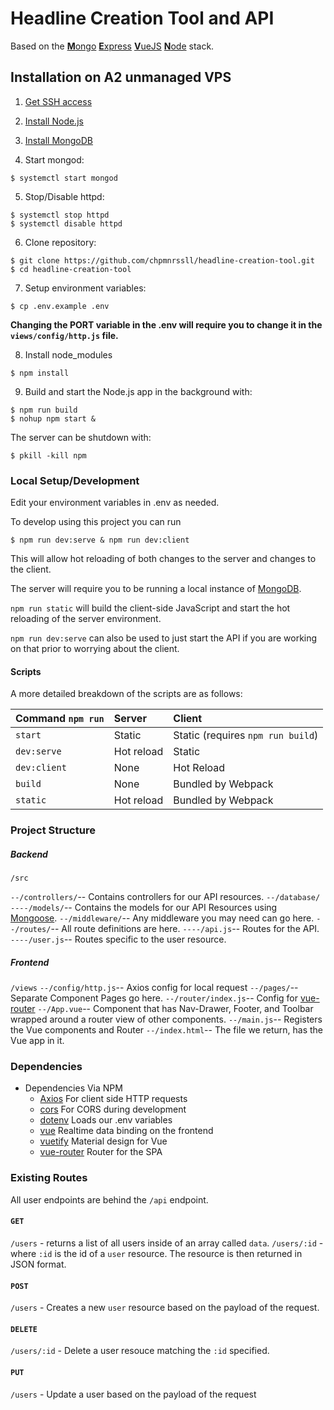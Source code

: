 # Headline Creation Tool and API

Based on the [**M**ongo](https://www.mongodb.com/) [**E**xpress](https://expressjs.com/) [**V**ueJS](https://vuejs.org/) [**N**ode](https://nodejs.org/en/) stack.

## Installation on A2 unmanaged VPS

1. [Get SSH access](https://www.a2hosting.com/kb/getting-started-guide/accessing-your-account/using-ssh-secure-shell)

2. [Install Node.js](https://linuxize.com/post/how-to-install-node-js-on-centos-7/)

3. [Install MongoDB](https://docs.mongodb.com/manual/tutorial/install-mongodb-on-red-hat/#configure-the-package-management-system-yum)

4. Start mongod:
```
$ systemctl start mongod
```

5. Stop/Disable httpd:
```
$ systemctl stop httpd
$ systemctl disable httpd
```

6. Clone repository:
```
$ git clone https://github.com/chpmnrssll/headline-creation-tool.git
$ cd headline-creation-tool
```

7. Setup environment variables:
```
$ cp .env.example .env
```
**Changing the PORT variable in the .env will require you to change it in the `views/config/http.js` file.**

8. Install node_modules
```
$ npm install
```

9. Build and start the Node.js app in the background with:
```
$ npm run build
$ nohup npm start &
```

The server can be shutdown with:
```
$ pkill -kill npm
```

### Local Setup/Development

Edit your environment variables in .env as needed.

To develop using this project you can run
```
$ npm run dev:serve & npm run dev:client
```

This will allow hot reloading of both changes to the server and changes to the client.

The server will require you to be running a local instance of [MongoDB](https://www.mongodb.com/).

`npm run static` will build the client-side JavaScript and start the hot reloading of the server environment.

`npm run dev:serve` can also be used to just start the API if you are working on that prior to worrying about the client.

#### Scripts

A more detailed breakdown of the scripts are as follows:

| Command `npm run`| Server | Client |
| :------------- |:------------- |:-
| `start`| Static| Static (requires `npm run build`)
| `dev:serve`      	| Hot reload | Static
| `dev:client` 		| None | Hot Reload
| `build` | None | Bundled by Webpack
| `static` | Hot reload | Bundled by Webpack

### Project Structure

##### Backend

`/src`

`--/controllers/`-- Contains controllers for our API resources.
`--/database/`
`----/models/`-- Contains the models for our API Resources using [Mongoose](http://mongoosejs.com/).
`--/middleware/`-- Any middleware you may need can go here.
`--/routes/`-- All route definitions are here.
`----/api.js`-- Routes for the API.
`----/user.js`-- Routes specific to the user resource.

##### Frontend

`/views`
`--/config/http.js`-- Axios config for local request
`--/pages/`-- Separate Component Pages go here.
`--/router/index.js`-- Config for [vue-router](https://github.com/vuejs/vue-router)
`--/App.vue`-- Component that has Nav-Drawer, Footer, and Toolbar wrapped around a router view of other components.
`--/main.js`-- Registers the Vue components and Router
`--/index.html`-- The file we return, has the Vue app in it.

### Dependencies

* Dependencies Via NPM
	* [Axios](https://github.com/axios/axios) For client side HTTP requests
	* [cors](https://github.com/expressjs/cors) For CORS during development
	* [dotenv](https://github.com/motdotla/dotenv) Loads our .env variables
	* [vue](https://vuejs.org/) Realtime data binding on the frontend
	* [vuetify](https://vuetifyjs.com/vuetify/quick-start) Material design for Vue
	* [vue-router](https://github.com/vuejs/vue-router) Router for the SPA

### Existing Routes

All user endpoints are behind the `/api` endpoint.

#### `GET`
`/users` - returns a list of all users inside of an array called `data`.
`/users/:id` - where `:id` is the id of a `user` resource. The resource is then returned in JSON format.

#### `POST`
`/users` - Creates a new `user` resource based on the payload of the request.

#### `DELETE`
`/users/:id` - Delete a user resouce matching the `:id` specified.

#### `PUT`
`/users` - Update a user based on the payload of the request
